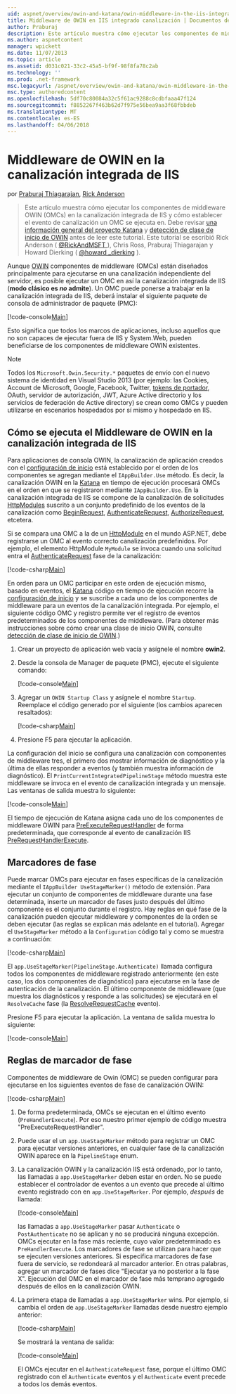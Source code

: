 ```yaml
---
uid: aspnet/overview/owin-and-katana/owin-middleware-in-the-iis-integrated-pipeline
title: Middleware de OWIN en IIS integrado canalización | Documentos de Microsoft
author: Praburaj
description: Este artículo muestra cómo ejecutar los componentes de middleware OWIN (OMCs) en la canalización integrada de IIS y cómo establecer el evento de canalización un OMC se ejecuta en. Debe...
ms.author: aspnetcontent
manager: wpickett
ms.date: 11/07/2013
ms.topic: article
ms.assetid: d031c021-33c2-45a5-bf9f-98f8fa78c2ab
ms.technology: ''
ms.prod: .net-framework
msc.legacyurl: /aspnet/overview/owin-and-katana/owin-middleware-in-the-iis-integrated-pipeline
msc.type: authoredcontent
ms.openlocfilehash: 5df70c80084a32c5f61ac9288c8cdbfaaa47f124
ms.sourcegitcommit: f8852267f463b62d7f975e56bea9aa3f68fbbdeb
ms.translationtype: MT
ms.contentlocale: es-ES
ms.lasthandoff: 04/06/2018
---
```

<a name="owin-middleware-in-the-iis-integrated-pipeline"></a>Middleware de OWIN en la canalización integrada de IIS
====================
por [Praburaj Thiagarajan](https://github.com/Praburaj), [Rick Anderson](https://github.com/Rick-Anderson)

> Este artículo muestra cómo ejecutar los componentes de middleware OWIN (OMCs) en la canalización integrada de IIS y cómo establecer el evento de canalización un OMC se ejecuta en. Debe revisar [una información general del proyecto Katana](an-overview-of-project-katana.md) y [detección de clase de inicio de OWIN](owin-startup-class-detection.md) antes de leer este tutorial. Este tutorial se escribió Rick Anderson ( [ @RickAndMSFT ](https://twitter.com/#!/RickAndMSFT) ), Chris Ross, Praburaj Thiagarajan y Howard Dierking ( [ @howard \_dierking](https://twitter.com/howard_dierking) ).


Aunque [OWIN](an-overview-of-project-katana.md) componentes de middleware (OMCs) están diseñados principalmente para ejecutarse en una canalización independiente del servidor, es posible ejecutar un OMC en así la canalización integrada de IIS (**modo clásico es *no* admite**). Un OMC puede ponerse a trabajar en la canalización integrada de IIS, deberá instalar el siguiente paquete de consola de administrador de paquete (PMC):

[!code-console[Main](owin-middleware-in-the-iis-integrated-pipeline/samples/sample1.cmd)]

Esto significa que todos los marcos de aplicaciones, incluso aquellos que no son capaces de ejecutar fuera de IIS y System.Web, pueden beneficiarse de los componentes de middleware OWIN existentes. 

> [!NOTE]
> Todos los `Microsoft.Owin.Security.*` paquetes de envío con el nuevo sistema de identidad en Visual Studio 2013 (por ejemplo: las Cookies, Account de Microsoft, Google, Facebook, Twitter, [tokens de portador](http://self-issued.info/docs/draft-ietf-oauth-v2-bearer.html), OAuth, servidor de autorización, JWT, Azure Active directorio y los servicios de federación de Active directory) se crean como OMCs y pueden utilizarse en escenarios hospedados por sí mismo y hospedado en IIS.

## <a name="how-owin-middleware-executes-in-the-iis-integrated-pipeline"></a>Cómo se ejecuta el Middleware de OWIN en la canalización integrada de IIS

Para aplicaciones de consola OWIN, la canalización de aplicación creados con el [configuración de inicio](owin-startup-class-detection.md) está establecido por el orden de los componentes se agregan mediante el `IAppBuilder.Use` método. Es decir, la canalización OWIN en la [Katana](an-overview-of-project-katana.md) en tiempo de ejecución procesará OMCs en el orden en que se registraron mediante `IAppBuilder.Use`. En la canalización integrada de IIS se compone de la canalización de solicitudes [HttpModules](https://msdn.microsoft.com/library/ms178468(v=vs.85).aspx) suscrito a un conjunto predefinido de los eventos de la canalización como [BeginRequest](https://msdn.microsoft.com/library/system.web.httpapplication.beginrequest.aspx), [AuthenticateRequest](https://msdn.microsoft.com/library/system.web.httpapplication.authenticaterequest.aspx), [AuthorizeRequest](https://msdn.microsoft.com/library/system.web.httpapplication.authorizerequest.aspx), etcetera.

Si se compara una OMC a la de un [HttpModule](https://msdn.microsoft.com/library/zec9k340(v=vs.85).aspx) en el mundo ASP.NET, debe registrarse un OMC al evento correcto canalización predefinidos. Por ejemplo, el elemento HttpModule `MyModule` se invoca cuando una solicitud entra el [AuthenticateRequest](https://msdn.microsoft.com/library/system.web.httpapplication.authenticaterequest.aspx) fase de la canalización:

[!code-csharp[Main](owin-middleware-in-the-iis-integrated-pipeline/samples/sample2.cs?highlight=10)]

En orden para un OMC participar en este orden de ejecución mismo, basado en eventos, el [Katana](an-overview-of-project-katana.md) código en tiempo de ejecución recorre la [configuración de inicio](owin-startup-class-detection.md) y se suscribe a cada uno de los componentes de middleware para un eventos de la canalización integrada. Por ejemplo, el siguiente código OMC y registro permite ver el registro de eventos predeterminados de los componentes de middleware. (Para obtener más instrucciones sobre cómo crear una clase de inicio OWIN, consulte [detección de clase de inicio de OWIN](owin-startup-class-detection.md).)

1. Crear un proyecto de aplicación web vacía y asígnele el nombre **owin2**.
2. Desde la consola de Manager de paquete (PMC), ejecute el siguiente comando: 

    [!code-console[Main](owin-middleware-in-the-iis-integrated-pipeline/samples/sample3.cmd)]
3. Agregar un `OWIN Startup Class` y asígnele el nombre `Startup`. Reemplace el código generado por el siguiente (los cambios aparecen resaltados):  

    [!code-csharp[Main](owin-middleware-in-the-iis-integrated-pipeline/samples/sample4.cs?highlight=5-7,15-36)]
4. Presione F5 para ejecutar la aplicación.

La configuración del inicio se configura una canalización con componentes de middleware tres, el primero dos mostrar información de diagnóstico y la última de ellas responder a eventos (y también muestra información de diagnóstico). El `PrintCurrentIntegratedPipelineStage` método muestra este middleware se invoca en el evento de canalización integrada y un mensaje. Las ventanas de salida muestra lo siguiente:

[!code-console[Main](owin-middleware-in-the-iis-integrated-pipeline/samples/sample5.cmd)]

El tiempo de ejecución de Katana asigna cada uno de los componentes de middleware OWIN para [PreExecuteRequestHandler](https://msdn.microsoft.com/library/system.web.httpapplication.prerequesthandlerexecute.aspx) de forma predeterminada, que corresponde al evento de canalización IIS [PreRequestHandlerExecute](https://msdn.microsoft.com/library/system.web.httpapplication.prerequesthandlerexecute.aspx).

## <a name="stage-markers"></a>Marcadores de fase

Puede marcar OMCs para ejecutar en fases específicas de la canalización mediante el `IAppBuilder UseStageMarker()` método de extensión. Para ejecutar un conjunto de componentes de middleware durante una fase determinada, inserte un marcador de fases justo después del último componente es el conjunto durante el registro. Hay reglas en qué fase de la canalización pueden ejecutar middleware y componentes de la orden se deben ejecutar (las reglas se explican más adelante en el tutorial). Agregar el `UseStageMarker` método a la `Configuration` código tal y como se muestra a continuación:

[!code-csharp[Main](owin-middleware-in-the-iis-integrated-pipeline/samples/sample6.cs?highlight=13,19)]

El `app.UseStageMarker(PipelineStage.Authenticate)` llamada configura todos los componentes de middleware registrado anteriormente (en este caso, los dos componentes de diagnóstico) para ejecutarse en la fase de autenticación de la canalización. El último componente de middleware (que muestra los diagnósticos y responde a las solicitudes) se ejecutará en el `ResolveCache` fase (la [ResolveRequestCache](https://msdn.microsoft.com/library/system.web.httpapplication.resolverequestcache.aspx) evento).

Presione F5 para ejecutar la aplicación. La ventana de salida muestra lo siguiente:

[!code-console[Main](owin-middleware-in-the-iis-integrated-pipeline/samples/sample7.cmd)]

## <a name="stage-marker-rules"></a>Reglas de marcador de fase

Componentes de middleware de Owin (OMC) se pueden configurar para ejecutarse en los siguientes eventos de fase de canalización OWIN:

[!code-csharp[Main](owin-middleware-in-the-iis-integrated-pipeline/samples/sample8.cs)]

1. De forma predeterminada, OMCs se ejecutan en el último evento (`PreHandlerExecute`). Por eso nuestro primer ejemplo de código muestra "PreExecuteRequestHandler".
2. Puede usar el un `app.UseStageMarker` método para registrar un OMC para ejecutar versiones anteriores, en cualquier fase de la canalización OWIN aparece en la `PipelineStage` enum.
3. La canalización OWIN y la canalización IIS está ordenado, por lo tanto, las llamadas a `app.UseStageMarker` deben estar en orden. No se puede establecer el controlador de eventos a un evento que precede al último evento registrado con en `app.UseStageMarker`. Por ejemplo, *después* de llamada:

    [!code-console[Main](owin-middleware-in-the-iis-integrated-pipeline/samples/sample9.cmd)]

   las llamadas a `app.UseStageMarker` pasar `Authenticate` o `PostAuthenticate` no se aplican y no se producirá ninguna excepción. OMCs ejecutar en la fase más reciente, cuyo valor predeterminado es `PreHandlerExecute`. Los marcadores de fase se utilizan para hacer que se ejecuten versiones anteriores. Si especifica marcadores de fase fuera de servicio, se redondeará al marcador anterior. En otras palabras, agregar un marcador de fases dice "Ejecutar ya no posterior a la fase X". Ejecución del OMC en el marcador de fase más temprano agregado después de ellos en la canalización OWIN.
4. La primera etapa de llamadas a `app.UseStageMarker` wins. Por ejemplo, si cambia el orden de `app.UseStageMarker` llamadas desde nuestro ejemplo anterior:

    [!code-csharp[Main](owin-middleware-in-the-iis-integrated-pipeline/samples/sample10.cs?highlight=13,19)]

   Se mostrará la ventana de salida: 

    [!code-console[Main](owin-middleware-in-the-iis-integrated-pipeline/samples/sample11.cmd)]

   El OMCs ejecutar en el `AuthenticateRequest` fase, porque el último OMC registrado con el `Authenticate` eventos y el `Authenticate` event precede a todos los demás eventos.
